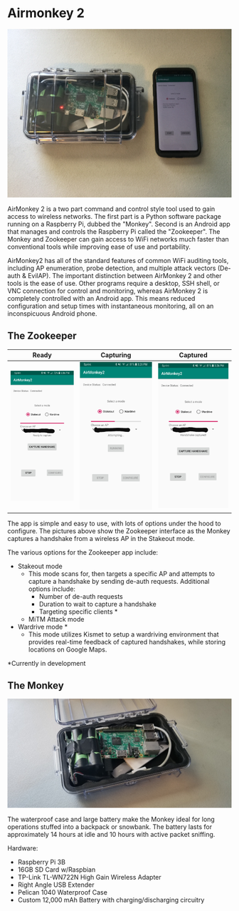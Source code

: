 # Airmonkey 2

![](https://github.com/cudy789/airmonkey2/blob/master/img/IMG_0145.jpg)

AirMonkey 2 is a two part command and control style tool used to gain access to wireless networks.  The first part is a Python software package running on a Raspberry Pi, dubbed the "Monkey".  Second is an Android app that manages and controls the Raspberry Pi called the "Zookeeper".  The Monkey and Zookeeper can gain access to WiFi networks much faster than conventional tools while improving ease of use and portability.

AirMonkey2 has all of the standard features of common WiFi auditing tools, including AP enumeration, probe detection, and multiple attack vectors (De-auth & EvilAP).  The important distinction between AirMonkey 2 and other tools is the ease of use.  Other programs require a desktop, SSH shell, or VNC connection for control and monitoring, whereas AirMonkey 2 is completely controlled with an Android app.  This means reduced configuration and setup times with instantaneous monitoring, all on an inconspicuous Android phone.

## The Zookeeper

Ready | Capturing | Captured
-------------|--------------|-------------
![](https://github.com/cudy789/airmonkey2/blob/master/img/20190109_110342.jpg)|![](https://github.com/cudy789/airmonkey2/blob/master/img/20190101_180029.jpg)|![](https://github.com/cudy789/airmonkey2/blob/master/img/20190101_175939.jpg)

The app is simple and easy to use, with lots of options under the hood to configure.  The pictures above show the Zookeeper interface as the Monkey captures a handshake from a wireless AP in the Stakeout mode.

The various options for the Zookeeper app include:
- Stakeout mode
  - This mode scans for, then targets a specific AP and attempts to capture a handshake by sending de-auth requests.  Additional options include:
    - Number of de-auth requests
    - Duration to wait to capture a handshake
    - Targeting specific clients *
  - MiTM Attack mode
- Wardrive mode *
  - This mode utilizes Kismet to setup a wardriving environment that provides real-time feedback of captured handshakes, while storing locations on Google Maps.

*Currently in development

## The Monkey

![](https://github.com/cudy789/airmonkey2/blob/master/img/20190101_152109.jpg)

The waterproof case and large battery make the Monkey ideal for long operations stuffed into a backpack or snowbank.  The battery lasts for approximately 14 hours at idle and 10 hours with active packet sniffing.

Hardware:

- Raspberry Pi 3B
- 16GB SD Card w/Raspbian
- TP-Link TL-WN722N High Gain Wireless Adapter
- Right Angle USB Extender
- Pelican 1040 Waterproof Case
- Custom 12,000 mAh Battery with charging/discharging circuitry
